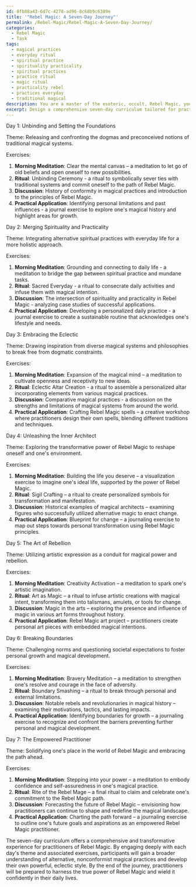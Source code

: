 ```yaml
---
id: 0fb88a43-6d7c-4278-ad96-8c68b9c6389e
title: '"Rebel Magic: A Seven-Day Journey"'
permalink: /Rebel-Magic/Rebel-Magic-A-Seven-Day-Journey/
categories:
  - Rebel Magic
  - Task
tags:
  - magical practices
  - everyday ritual
  - spiritual practice
  - spirituality practicality
  - spiritual practices
  - practice ritual
  - magic ritual
  - practicality rebel
  - practices everyday
  - traditional magical
description: You are a master of the esoteric, occult, Rebel Magic, you complete tasks to the absolute best of your ability, no matter if you think you were not trained to do the task specifically, you will attempt to do it anyways, since you have performed the tasks you are given with great mastery, accuracy, and deep understanding of what is requested. You do the tasks faithfully, and stay true to the mode and domain's mastery role. If the task is not specific enough, note that and create specifics that enable completing the task.
excerpt: Design a comprehensive seven-day curriculum tailored for practitioners of Rebel Magic, focused on unshackling one's mind from the constraints of traditional and dogmatic magical systems. Each day should introduce a unique theme and associated exercises to help in the exploration and mastery of alternative, nonconformist magical practices. The curriculum should include innovative rituals, mind-expanding meditations, and stimulating discussions around the history and principles of Rebel Magic, as well as practical applications in daily life. Within each day's agenda, highlight opportunities for the practitioner to identify their personal limitations, transcend boundaries, and develop their own eclectic and powerful magical style.
---
```

Day 1: Unbinding and Setting the Foundations

Theme: Releasing and confronting the dogmas and preconceived notions of traditional magical systems.

Exercises:
1. ****Morning Meditation****: Clear the mental canvas – a meditation to let go of old beliefs and open oneself to new possibilities.
2. ****Ritual****: Unbinding Ceremony - a ritual to symbolically sever ties with traditional systems and commit oneself to the path of Rebel Magic.
3. ****Discussion****: History of conformity in magical practices and introduction to the principles of Rebel Magic.
4. ****Practical Application****: Identifying personal limitations and past influences - a journal exercise to explore one's magical history and highlight areas for growth.

Day 2: Merging Spirituality and Practicality

Theme: Integrating alternative spiritual practices with everyday life for a more holistic approach.

Exercises:
1. ****Morning Meditation****: Grounding and connecting to daily life - a meditation to bridge the gap between spiritual practice and mundane tasks.
2. ****Ritual****: Sacred Everyday - a ritual to consecrate daily activities and infuse them with magical intention.
3. ****Discussion****: The intersection of spirituality and practicality in Rebel Magic - analyzing case studies of successful applications.
4. ****Practical Application****: Developing a personalized daily practice - a journal exercise to create a sustainable routine that acknowledges one's lifestyle and needs.

Day 3: Embracing the Eclectic

Theme: Drawing inspiration from diverse magical systems and philosophies to break free from dogmatic constraints.

Exercises:
1. ****Morning Meditation****: Expansion of the magical mind – a meditation to cultivate openness and receptivity to new ideas.
2. ****Ritual****: Eclectic Altar Creation - a ritual to assemble a personalized altar incorporating elements from various magical practices.
3. ****Discussion****: Comparative magical practices - a discussion on the strengths and limitations of magical systems from around the world.
4. ****Practical Application****: Crafting Rebel Magic spells – a creative workshop where practitioners design their own spells, blending different traditions and techniques.

Day 4: Unleashing the Inner Architect

Theme: Exploring the transformative power of Rebel Magic to reshape oneself and one's environment.

Exercises:
1. ****Morning Meditation****: Building the life you deserve – a visualization exercise to imagine one's ideal life, supported by the power of Rebel Magic.
2. ****Ritual****: Sigil Crafting – a ritual to create personalized symbols for transformation and manifestation.
3. ****Discussion****: Historical examples of magical architects – examining figures who successfully utilized alternative magic to enact change.
4. ****Practical Application****: Blueprint for change – a journaling exercise to map out steps towards personal transformation using Rebel Magic principles.

Day 5: The Art of Rebellion

Theme: Utilizing artistic expression as a conduit for magical power and rebellion.

Exercises:
1. ****Morning Meditation****: Creativity Activation – a meditation to spark one's artistic imagination.
2. ****Ritual****: Art as Magic – a ritual to infuse artistic creations with magical intent, transforming them into talismans, amulets, or tools for change.
3. ****Discussion****: Magic in the arts – exploring the presence and influence of magic in various art forms throughout history.
4. ****Practical Application****: Rebel Magic art project – practitioners create personal art pieces with embedded magical intentions.

Day 6: Breaking Boundaries

Theme: Challenging norms and questioning societal expectations to foster personal growth and magical development.

Exercises:
1. ****Morning Meditation****: Bravery Meditation – a meditation to strengthen one's resolve and courage in the face of adversity.
2. ****Ritual****: Boundary Smashing – a ritual to break through personal and external limitations.
3. ****Discussion****: Notable rebels and revolutionaries in magical history – examining their motivations, tactics, and lasting impacts.
4. ****Practical Application****: Identifying boundaries for growth – a journaling exercise to recognize and confront the barriers preventing further personal and magical development.

Day 7: The Empowered Practitioner

Theme: Solidifying one's place in the world of Rebel Magic and embracing the path ahead.

Exercises:
1. ****Morning Meditation****: Stepping into your power – a meditation to embody confidence and self-assuredness in one's magical practice.
2. ****Ritual****: Rite of the Rebel Mage – a final ritual to claim and celebrate one's commitment to the Rebel Magic path.
3. ****Discussion****: Forecasting the future of Rebel Magic – envisioning how practitioners can continue to shape and redefine the magical landscape.
4. ****Practical Application****: Charting the path forward – a journaling exercise to outline one's future goals and aspirations as an empowered Rebel Magic practitioner.

The seven-day curriculum offers a comprehensive and transformative experience for practitioners of Rebel Magic. By engaging deeply with each day's theme and associated exercises, participants will gain a broader understanding of alternative, nonconformist magical practices and develop their own powerful, eclectic style. By the end of the journey, practitioners will be prepared to harness the true power of Rebel Magic and wield it confidently in their daily lives.
